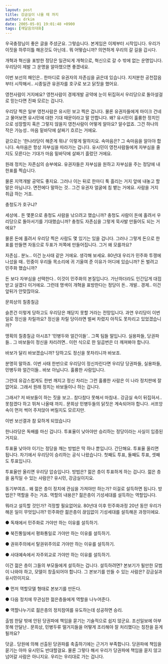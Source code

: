 ```yaml
---
layout: post
title: 강금실이 나올 때 까지
author: drkim
date: 2005-05-01 19:01:48 +0900
tags: [깨달음의대화]
---
```

우국충정님이 좋은 글을 주셨군요. 그렇습니다. 본게임은 이제부터 시작입니다. 우리가 이짓을 하루이틀 해온것도 아닌데.. 뭐 어떻습니까? 의연하게 우리의 갈 길을 갑시다.
  

  
개혁과 혁신을 표방한 정당은 일관되게 개혁으로, 혁신으로 갈 수 밖에 없는 운명입니다. 우리당이 제발 그 운명을 알아챘으면 좋겠네요.
  

  
이번 보선의 패인은.. 한마디로 유권자의 자존심을 긁은데 있습니다. 지저분한 공천잡음부터 시작해서.. 시종일관 유권자를 호구로 보고 닭짓을 했어요.
  

  
영천사람이 거지에요? 영천사람이 경제개발 공약에 눈이 뒤집혀서 우리당으로 돌아설걸로 믿는다면 진짜 모르는 겁니다.
  

  
우리당 찍은 일부 영천사람은 유시민 보고 찍은 겁니다. 물론 유권자들에게 마이크 건네고 물어보면 유시민에 대한 기대 때문이라고 말 안합니다. 왜? 유시민이 훌륭한 정치인으로 성장할지 혹은 그렇지 않을지 영천사람이 어떻게 알아요? 알수없죠. 그건 하나의 작은 가능성.. 마음 밑바닥에 살짜기 흐르는 거에요.
  

  
겉으로는 '한나라당이 해준게 뭐냐' 이렇게 말하지요. 속마음은? 그 속마음을 알아야 합니다. 속마음은 항상 자부심을 따라가는 겁니다. 유시민이 영천사람들에게 자부심을 줄지도 모른다는 기대가 마음 밑바닥에 살짜기 흘렀던 거에요.
  

  
원래 정치는 자존심의 승부에요. 유권자들은 자부심을 원하고 자부심을 주는 정당에 내 한표를 찍습니다.
  

  
물론 지역개발 공약도 좋지요. 그러나 이는 뒤로 한마디 툭 흘리는 거지 앞에 내놓고 할 말은 아닙니다. 면전에다 말하는 것.. 그건 유권자 얼굴에 침 뱉는 거에요. 사람을 거지 취급 하는 거죠.
  

  
충청도가 호구냐?
  
세상에.. 돈 몇푼으로 충청도 사람을 낚으려고 했습니까? 충청도 사람이 돈에 홀려서 우리당으로 돌아서기를 기대했습니까? 충청도 자존심을 그렇게 묵사발 만들어도 되는 거에요?
  

  
물론 돈에 홀려서 우리당 찍은 사람도 몇 있기는 있을 겁니다. 그러나 그렇게 돈으로 한표를 만들면 자동으로 두표가 저쪽에 만들어집니다. 그거 왜 모를까요?
  

  
자존심.. 분노.. 이건 눈사태 같은 거에요. 생각해 보세요. 80년대 우리가 민주화 투쟁에 나섰을 때.. 민중이 우리들 목소리에 귀 기울여 준 이유가 어디에 있습니까? 돈 벌려고 민주화 했습니까?
  

  
돈 보다 자부심을 선택한다.. 이것이 민주화의 본질입니다. 가난하더라도 인간답게 대접받고 살겠다 이거에요. 그런데 명색이 개혁을 표방한다는 정당이 돈.. 개발.. 경제.. 이건 앞뒤가 안맞잖아요.
  

  
문희상의 칠종칠금
  
슬픈건 이렇게 당하고도 우리당은 깨닫지 못할 거라는 전망입니다. 과연 우리당이 이번 일로 정신을 차릴까요? 정신을 차릴 당이라면 벌써 차렸지 아직도 못차리고 있었겠습니까?
  

  
맹획의 칠종칠금 아시죠? '민병두와 얼간이들'.. 그쪽 팀들 말입니다. 실용파들, 당권파들.. 그 바보들이 정신을 차리려면.. 이런 식으로 한 일곱번은 더 깨져봐야 합니다.
  

  
바보가 달리 바보겠습니까? 당하고도 정신을 못차리니까 바보죠.
  

  
분명히 말하죠. 이번 사태 한번으로 우리당이 정신차린다면 우리당 당권파들, 실용파들, 민병두와 얼간이들.. 바보 아닙니다. 훌륭한 사람입니다.
  

  
그런데 유감스럽게도 한번 깨지고 정신 차리는 그런 훌륭한 사람은 이 나라 정치판에 잘 없어요. 그래서 원래 정치는 바보들이나 하는 겁니다.
  

  
그래서? 저 바보들이 하는 짓을 보고.. 참다참다 못해서 마침내.. 강금실 속이 뒤집혀서.. 못참겠다 하고 뛰쳐 나올때 까지.. 문희상 민병두들의 닭짓은 계속되어야 합니다. 서프앙 속이 먼저 썩어 주저앉아 버릴지도 모르지만.
  

  
이번 보선결과 참 묘하게 되었습니다
  
한나라당은 독배를 마신 겁니다. 투표율이 낮아야만 승리하는 정당이라는 사실이 입증된 거지요.
  

  
투표율 낮아야 이기는 정당을 깨는 방법은 딱 하나 뿐입니다. 간단해요. 투표율 올리면 됩니다. 차기에서 우리당이 승리하는 공식 나왔습니다. 첫째도 투표, 둘째도 투표, 셋째도 투표입니다.
  

  
투표율만 올리면 우리당 압승입니다. 방법은? 젊은 층이 투표하게 하는 겁니다. 젊은 층을 움직일 수 있는 사람은? 유시민, 강금실이지요.
  

  
동기부여죠.. 왜 젊은 층이 정치에 관심을 가져야만 하는가? 이걸로 설득하면 됩니다. 방법은? 역할을 주는 거죠. 역할의 내용은? 젊은층이 기성세대를 설득하는 역할입니다.
  

  
뭐라고 설득할 것인가? 걱정할 필요없어요. 80년대 이후 민주화과정 20년 동안 우리가 해온 일이 무엇입니까? 민주화란 젊은층이 끊임없이 기성세대를 설득해온 과정이에요.
  

  
● 독재에서 민주화로 가야만 하는 이유를 설득하기.
  
● 북진통일에서 평화통일로 가야만 하는 이유를 설득하기.
  
● 권위주의에서 탈권위주의로 가야만 하는 이유를 설득하기.
  
● 사대예속에서 자주외교로 가야만 하는 이유를 설득하기.
  

  
이건 젊은 층이 그들의 부모들에게 설득하는 겁니다. 설득하려면? 본보기가 될만한 모범이 나와야 하고, 모델이 창출되어야 합니다. 그 본보기를 만들 수 있는 사람은? 강금실과 유시민이지요.
  

  
● 먼저 역할모델 형태로 본보기를 만든다.
  
● 다음 정치에 무관심한 젊은층들에게 역할을 나누어준다.
  
● 역할나누기로 젊은층의 정치참여를 유도하는데 성공하면 승리.
  

  
출범 한달 밖에 안된 당권파에 책임을 묻기는 기술적으로 쉽지 않군요. 조선일보에 아부 못해 안달난.. 문희상, 민병두류 떨거지들을 어떻게 조리해야 잘 처리했다는 칭찬을 듣게 될까요?
  

  
덧글.. 당원에 의해 선출된 당권파를 축출하기에는 근거가 부족합니다. 당권파에 책임을 묻기는 아마 유시민도 반대할걸요. 물론 그렇다 해서 우리가 당권파에 책임을 묻지 않고 넘어갈 사람은 아니지요. 우리는 우리대로 가는 겁니다.